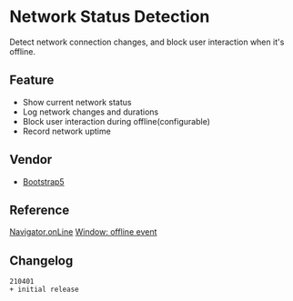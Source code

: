 # Network Status Detection

Detect network connection changes, and block user interaction when it's offline.

## Feature

- Show current network status
- Log network changes and durations
- Block user interaction during offline(configurable)
- Record network uptime

## Vendor

- [Bootstrap5](https://github.com/twbs/bootstrap)

## Reference

[Navigator.onLine](https://developer.mozilla.org/en-US/docs/Web/API/NavigatorOnLine/onLine)
[Window: offline event](https://developer.mozilla.org/en-US/docs/Web/API/Window/offline_event)

## Changelog

```text
210401
+ initial release
```
